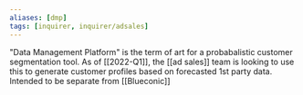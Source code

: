 ```yaml
---
aliases: [dmp]
tags: [inquirer, inquirer/adsales]
---
```


"Data Management Platform" is the term of art for a probabalistic customer segmentation tool. As of [[2022-Q1]], the [[ad sales]] team is looking to use this to generate customer profiles based on forecasted 1st party data. Intended to be separate from [[Blueconic]] 